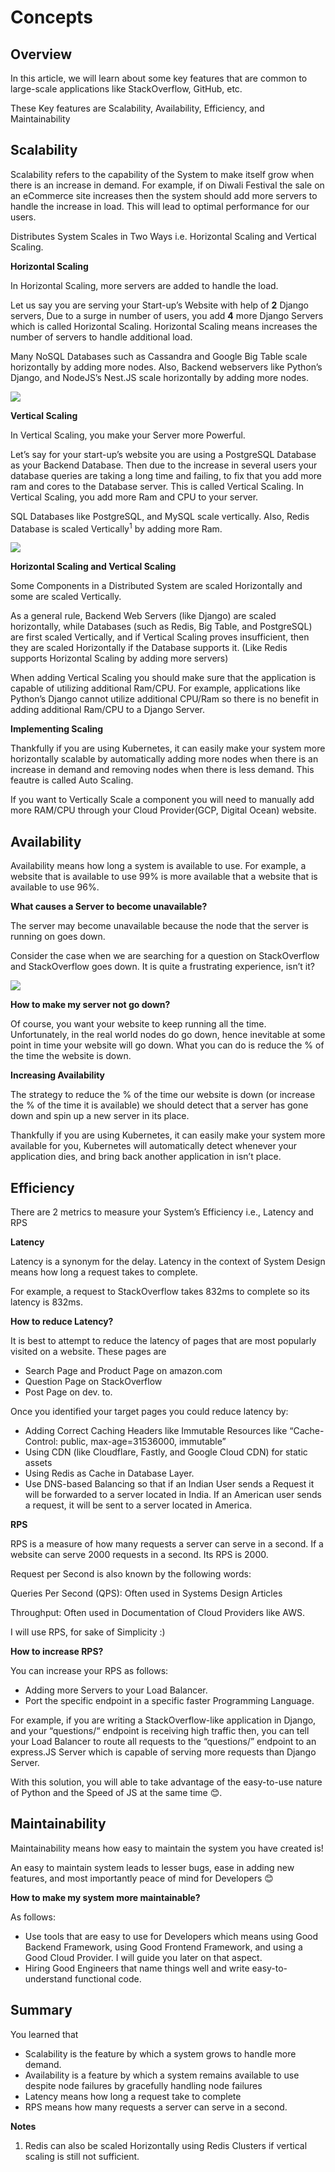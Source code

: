 # Concepts

## Overview

In this article, we will learn about some key features that are common to large-scale applications like StackOverflow, GitHub, etc.

These Key features are Scalability, Availability, Efficiency, and Maintainability

## Scalability

Scalability refers to the capability of the System to make itself grow when there is an increase in demand. For example, if on Diwali Festival the sale on an eCommerce site increases then the system should add more servers to handle the increase in load. This will lead to optimal performance for our users.

Distributes System Scales in Two Ways i.e. Horizontal Scaling and Vertical Scaling.

**Horizontal Scaling**

In Horizontal Scaling, more servers are added to handle the load.

Let us say you are serving your Start-up’s Website with help of **2** Django servers, Due to a surge in number of users, you add **4** more Django Servers which is called Horizontal Scaling. Horizontal Scaling means increases the number of servers to handle additional load.

Many NoSQL Databases such as Cassandra and Google Big Table scale horizontally by adding more nodes. Also, Backend webservers like Python’s Django, and NodeJS’s Nest.JS scale horizontally by adding more nodes.

![](https://raw.githubusercontent.com/Chetan11-dev/system-design/master/images/book/concepts/horizontal-scaling.png)

**Vertical Scaling**

In Vertical Scaling, you make your Server more Powerful.

Let’s say for your start-up’s website you are using a PostgreSQL Database as your Backend Database. Then due to the increase in several users your database queries are taking a long time and failing, to fix that you add more ram and cores to the Database server. This is called Vertical Scaling. In Vertical Scaling, you add more Ram and CPU to your server.

SQL Databases like PostgreSQL, and MySQL scale vertically. Also, Redis Database is scaled Vertically<sup>1</sup> by adding more Ram.

![](https://raw.githubusercontent.com/Chetan11-dev/system-design/master/images/book/concepts/vertical-scaling.png)

**Horizontal Scaling and Vertical Scaling**

Some Components in a Distributed System are scaled Horizontally and some are scaled Vertically.

As a general rule, Backend Web Servers (like Django) are scaled horizontally, while Databases (such as Redis, Big Table, and PostgreSQL) are first scaled Vertically, and if Vertical Scaling proves insufficient, then they are scaled Horizontally if the Database supports it. (Like Redis supports Horizontal Scaling by adding more servers)

When adding Vertical Scaling you should make sure that the application is capable of utilizing additional Ram/CPU. For example, applications like Python’s Django cannot utilize additional CPU/Ram so there is no benefit in adding additional Ram/CPU to a Django Server.

**Implementing Scaling**

Thankfully if you are using Kubernetes, it can easily make your system more horizontally scalable by automatically adding more nodes when there is an increase in demand and removing nodes when there is less demand. This feautre is called Auto Scaling.

If you want to Vertically Scale a component you will need to manually add more RAM/CPU through your Cloud Provider(GCP, Digital Ocean) website.

## Availability

Availability means how long a system is available to use. For example, a website that is available to use 99% is more available that a website that is available to use 96%.

**What causes a Server to become unavailable?**

The server may become unavailable because the node that the server is running on goes down.

Consider the case when we are searching for a question on StackOverflow and StackOverflow goes down. It is quite a frustrating experience, isn’t it?

![](https://raw.githubusercontent.com/Chetan11-dev/system-design/master/images/book/concepts/stackoverflow-offline.png)

**How to make my server not go down?**

Of course, you want your website to keep running all the time. Unfortunately, in the real world nodes do go down, hence inevitable at some point in time your website will go down. What you can do is reduce the % of the time the website is down.

**Increasing Availability**

The strategy to reduce the % of the time our website is down (or increase the % of the time it is available) we should detect that a server has gone down and spin up a new server in its place.

Thankfully if you are using Kubernetes, it can easily make your system more available for you, Kubernetes will automatically detect whenever your application dies, and bring back another application in isn’t place.

## Efficiency

There are 2 metrics to measure your System’s Efficiency i.e., Latency and RPS

**Latency**

Latency is a synonym for the delay. Latency in the context of System Design means how long a request takes to complete.

For example, a request to StackOverflow takes 832ms to complete so its latency is 832ms.

**How to reduce Latency?**

It is best to attempt to reduce the latency of pages that are most popularly visited on a website. These pages are

- Search Page and Product Page on amazon.com
- Question Page on StackOverflow
- Post Page on dev. to.

Once you identified your target pages you could reduce latency by:

- Adding Correct Caching Headers like Immutable Resources like “Cache-Control: public, max-age=31536000, immutable”
- Using CDN (like Cloudflare, Fastly, and Google Cloud CDN) for static assets
- Using Redis as Cache in Database Layer.
- Use DNS-based Balancing so that if an Indian User sends a Request it will be forwarded to a server located in India. If an American user sends a request, it will be sent to a server located in America.

**RPS**

RPS is a measure of how many requests a server can serve in a second. If a website can serve 2000 requests in a second. Its RPS is 2000.

Request per Second is also known by the following words:

Queries Per Second (QPS): Often used in Systems Design Articles

Throughput: Often used in Documentation of Cloud Providers like AWS.

I will use RPS, for sake of Simplicity :)

**How to increase RPS?**

You can increase your RPS as follows:

- Adding more Servers to your Load Balancer.
- Port the specific endpoint in a specific faster Programming Language.

For example, if you are writing a StackOverflow-like application in Django, and your “questions/“ endpoint is receiving high traffic then, you can tell your Load Balancer to route all requests to the “questions/” endpoint to an express.JS Server which is capable of serving more requests than Django Server.

With this solution, you will able to take advantage of the easy-to-use nature of Python and the Speed of JS at the same time 😊.

## Maintainability

Maintainability means how easy to maintain the system you have created is!

An easy to maintain system leads to lesser bugs, ease in adding new features, and most importantly peace of mind for Developers 😊

**How to make my system more maintainable?**

As follows:

- Use tools that are easy to use for Developers which means using Good Backend Framework, using Good Frontend Framework, and using a Good Cloud Provider. I will guide you later on that aspect.
- Hiring Good Engineers that name things well and write easy-to-understand functional code.

## Summary

You learned that

- Scalability is the feature by which a system grows to handle more demand.
- Availability is a feature by which a system remains available to use despite node failures by gracefully handling node failures
- Latency means how long a request take to complete
- RPS means how many requests a server can serve in a second.

**Notes** 
1. Redis can also be scaled Horizontally using Redis Clusters if vertical scaling is still not sufficient.